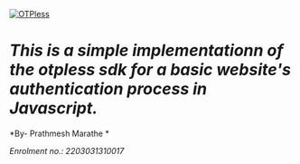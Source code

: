 ﻿[![OTPless](https://d1j61bbz9a40n6.cloudfront.net/website/home/v4/logo/white_logo.svg)](https://otpless.com/platforms/javascript)

# *This is a simple implementationn of the otpless sdk for a basic website's authentication process in Javascript.*

*By- Prathmesh Marathe *

*Enrolment no.: 2203031310017*
